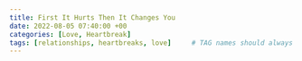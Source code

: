 ```yaml
---
title: First It Hurts Then It Changes You
date: 2022-08-05 07:40:00 +00
categories: [Love, Heartbreak]
tags: [relationships, heartbreaks, love]     # TAG names should always be lowercase
---
```


